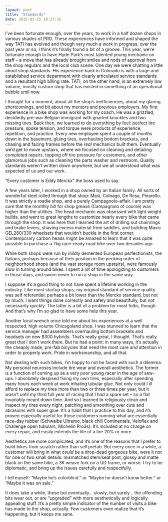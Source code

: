 ```yaml
---
layout: post
title: "Standards"
date: 2015-03-15 18:27:16
---
```


I&rsquo;ve been fortunate enough, over the years, to work in a half dozen shops in various shades of PRO. These experiences have informed and shaped the way TATI has evolved and though very much a work in progress, over the past year or so, I think it&rsquo;s finally found a bit of a groove. This year, we&rsquo;re fortunate enough to have Hyde Park&rsquo;s most talented young mechanic on staff &ndash; a move that has already brought smiles and nods of approval from the shop regulars and the local club scene. One day we were chatting a little about shop standards. His experience back in Colorado is with a large and established service department with clearly articulated service standards and a resultant high billing rate. TATI, on the other hand, is an extremely low volume, mostly custom shop that has existed in something of an operational bubble until now.

I thought for a moment, about all the shop&rsquo;s inefficiencies, about my glaring shortcomings, and bit about my mentors and previous employers. My first experience in a bike shop was working for my coach. He was a grizzled, decidedly pre-war Belgian immigrant with gnarled knuckles and two missing toes. Back then, we learned to do everything by feel: perfect tire pressure, spoke tension, and torque were products of experience, repetition, and practice. Every new employee spent a couple of months down in the basement, gluing tires, overhauling bottom brackets, and chasing and facing frames before the *real* mechanics built them. Eventually we&rsquo;d get to move upstairs, where we focused on cleaning and detailing completed repairs, topping off tire pressure for customers, and other glamorous jobs such as cleaning the parts washer and restroom. Quality standards weren&rsquo;t written down anywhere, but we all understood what was expected of us and our work. 

&ldquo;Every customer is Eddy Merckx&rdquo; the boss used to say. 

A few years later, I worked in a shop owned by an Italian family. All sorts of wonderful steel rolled through that shop: Masi, Colnago, De Rosa, Pinarello. It was strictly a roadie shop, and a purely Campagnolo-affair. I am pretty sure that the monthly bill for shop grease (Campagnolo of course) was higher than the utilities. The head mechanic was obsessed with light weight builds, and went to great lengths to customize nearly every bike that came through the shop. It was here that I learned the art of drilling out chainrings and brake levers, shaving excess material from saddles, and building Mavic GEL280/330 wheelsets that wouldn&rsquo;t buckle in the first corner. Contemporary carbon heads might be amazed to learn that it was quite possible to purchase a 7kg race-ready road bike over two decades ago. 

While both shops were run by mildly demented European perfectionists, the Italians, perhaps because of their position in the pecking order of neighborhood shops (and the vast storage room upstairs), were famously slow in turning around bikes. I spent a lot of time apologizing to customers in those days, and swore never to run a shop in the same way.

I suppose it&rsquo;s a good thing to not have spent a lifetime working in the industry. Like most startup shops, my original standard of service quality was self referential: perhaps a bit lower than the Merckx standard, but not by much. I want things done correctly and safely and beautifully, but not necessarily quickly. The latter is a bit of a problem for most folks, though. And that&rsquo;s why I&rsquo;m so glad to have some help this year. 

Another local wrench once told me about his experiences at a well respected, high volume Chicagoland shop. I was stunned to learn that the service manager had assemblers overhauling bottom brackets and headsets on new $300 hybrids. That&rsquo;s really great, I thought. That&rsquo;s really great that I don&rsquo;t work there. But he had a point: in many ways, it&rsquo;s actually the cheaply made, pre-fab bicycles that need the most care and attention in order to properly work. Pride in worksmanship, and all that.

Not dealing with such bikes, I&rsquo;m happy to not be faced with such a dilemma. My personal neuroses include tire wear and overall aesthetics. The former is a function of coming up as a very poor young racer in the age of sew-ups. I absolutely despised fixing my own tires, especially after spending many hours each week at work inhaling tubular glue. Not only could I ill afford to replace my tires more than two or three times per year, but it wasn&rsquo;t until my third full year of racing that I had a spare set &ndash; so a flat invariably meant down time. And so I learned to religiously clean and inspect my tires every night, patching and smoothing over cuts and abrasions with super glue. It&rsquo;s a habit that I practice to this day, and it&rsquo;s proven especially useful for those customers running what are essentially race-day rubber (Schwalbe Ultremo, black chili Continentals, Veloflex and Challenge open tubulars, Michelin Pro3s). It&rsquo;s included at no charge on every repair, and easily extends the life of a tire 20% or more.

Aesthetics are more complicated, and it&rsquo;s one of the reasons that I prefer to build bikes from scratch rather than sell prefab. But every once in a while, a customer will bring in what *could* be a drop-dead gorgeous bike, were it not for one or two small details: mismatched stem/seat post, glossy and matte black on the same bike, a 3K weave fork on a UD frame, or worse. I try to be diplomatic, and bring up the issues carefully and respectfully.

I tell myself: &ldquo;Maybe he&rsquo;s colorblind.&rdquo; or &ldquo;Maybe he doesn&rsquo;t know better.&rdquo; or &ldquo;Maybe it was on sale.&rdquo;

It does take a while, these but eventually&hellip; slowly, but surely&hellip; the offending bits wear out, or are &ldquo;upgraded&rdquo; with more aesthetically and logically appealing stuff. It&rsquo;s a pretty simple indicator of the number of visits a bike has made to the shop, actually. Few customers even realize that it&rsquo;s happening, but it keeps me sane.
